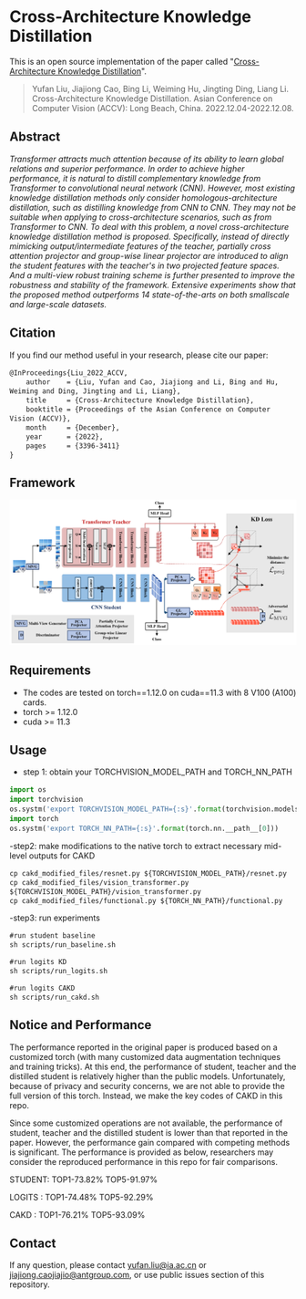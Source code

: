 # Cross-Architecture Knowledge Distillation

This is an open source implementation of the paper called "[Cross-Architecture Knowledge Distillation](https://openaccess.thecvf.com/content/ACCV2022/html/Liu_Cross-Architecture_Knowledge_Distillation_ACCV_2022_paper.html)".

> Yufan Liu, Jiajiong Cao, Bing Li, Weiming Hu, Jingting Ding, Liang Li. Cross-Architecture Knowledge Distillation. Asian Conference on Computer Vision (ACCV): Long Beach, China. 2022.12.04-2022.12.08.

## Abstract
*Transformer attracts much attention because of its ability to learn global relations and superior performance. In order to achieve higher performance, it is natural to distill complementary knowledge from Transformer to convolutional neural network (CNN). However, most existing knowledge distillation methods only consider homologous-architecture distillation, such as distilling knowledge from CNN to CNN. They may not be suitable when applying to cross-architecture scenarios, such as from Transformer to CNN. To deal with this problem, a novel cross-architecture knowledge distillation method is proposed. Specifically, instead of directly mimicking output/intermediate features of the teacher, partially cross attention projector and group-wise linear projector are introduced to align the student features with the teacher's in two projected feature spaces. And a multi-view robust training scheme is further presented to improve the robustness and stability of the framework. Extensive experiments
show that the proposed method outperforms 14 state-of-the-arts on both smallscale and large-scale datasets.*

## Citation
If you find our method useful in your research, please cite our paper: 
````
@InProceedings{Liu_2022_ACCV,
    author    = {Liu, Yufan and Cao, Jiajiong and Li, Bing and Hu, Weiming and Ding, Jingting and Li, Liang},
    title     = {Cross-Architecture Knowledge Distillation},
    booktitle = {Proceedings of the Asian Conference on Computer Vision (ACCV)},
    month     = {December},
    year      = {2022},
    pages     = {3396-3411}
}
````

## Framework
![Framework](./img/framework.png "Framework")

## Requirements

- The codes are tested on torch==1.12.0 on cuda==11.3 with 8 V100 (A100) cards.
- torch >= 1.12.0
- cuda >= 11.3

## Usage
- step 1: obtain your TORCHVISION_MODEL_PATH and TORCH_NN_PATH
```python
import os
import torchvision
os.systm('export TORCHVISION_MODEL_PATH={:s}'.format(torchvision.models.__path__[0]))
import torch
os.systm('export TORCH_NN_PATH={:s}'.format(torch.nn.__path__[0]))
```
-step2: make modifications to the native torch to extract necessary mid-level outputs for CAKD
```shell
cp cakd_modified_files/resnet.py ${TORCHVISION_MODEL_PATH}/resnet.py
cp cakd_modified_files/vision_transformer.py ${TORCHVISION_MODEL_PATH}/vision_transformer.py
cp cakd_modified_files/functional.py ${TORCH_NN_PATH}/functional.py
```

-step3: run experiments
```shell
#run student baseline
sh scripts/run_baseline.sh
```
```shell
#run logits KD
sh scripts/run_logits.sh
```
```shell
#run logits CAKD
sh scripts/run_cakd.sh
```

## Notice and Performance
The performance reported in the original paper is produced based on a customized torch (with many customized data augmentation techniques and training tricks). At this end, the performance of student, teacher and the distilled student is relatively higher than the public models. Unfortunately, because of privacy and security concerns, we are not able to provide the full version of this torch. Instead, we make the key codes of CAKD in this repo.

Since some customized operations are not available, the performance of student, teacher and the distilled student is lower than that reported in the paper. However, the performance gain compared with competing methods is significant. The performance is provided as below, researchers may consider the reproduced performance in this repo for fair comparisons.

STUDENT: TOP1-73.82% TOP5-91.97%

LOGITS : TOP1-74.48% TOP5-92.29%

CAKD   : TOP1-76.21% TOP5-93.09%

## Contact
If any question, please contact yufan.liu@ia.ac.cn or jiajiong.caojiajio@antgroup.com, or use public issues section of this repository.
